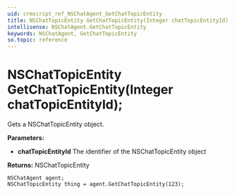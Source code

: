 ```yaml
---
uid: crmscript_ref_NSChatAgent_GetChatTopicEntity
title: NSChatTopicEntity GetChatTopicEntity(Integer chatTopicEntityId);
intellisense: NSChatAgent.GetChatTopicEntity
keywords: NSChatAgent, GetChatTopicEntity
so.topic: reference
---
```


# NSChatTopicEntity GetChatTopicEntity(Integer chatTopicEntityId);

Gets a NSChatTopicEntity object.

**Parameters:**
 - **chatTopicEntityId** The identifier of the NSChatTopicEntity object

**Returns:** NSChatTopicEntity

```crmscript
NSChatAgent agent;
NSChatTopicEntity thing = agent.GetChatTopicEntity(123);
```

